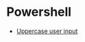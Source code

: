 # Powershell

- [Uppercase user input](http://usefulscripting.network/powershell/uppercase-user-input/)
